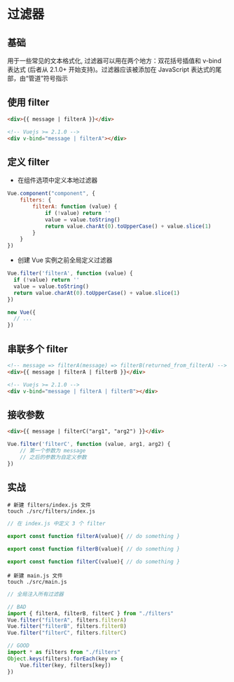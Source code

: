 # 过滤器

## 基础

用于一些常见的文本格式化, 过滤器可以用在两个地方：双花括号插值和 v-bind 表达式 (后者从 2.1.0+ 开始支持)。过滤器应该被添加在 JavaScript 表达式的尾部，由“管道”符号指示

## 使用 filter

```html
<div>{{ message | filterA }}</div>

<!-- Vuejs >= 2.1.0 -->
<div v-bind="message | filterA"></div>
```

## 定义 filter

- 在组件选项中定义本地过滤器

```js
Vue.component("component", {
    filters: {
        filterA: function (value) {
            if (!value) return ''
            value = value.toString()
            return value.charAt(0).toUpperCase() + value.slice(1)
        }
    }
})
```

- 创建 Vue 实例之前全局定义过滤器

```js
Vue.filter('filterA', function (value) {
  if (!value) return ''
  value = value.toString()
  return value.charAt(0).toUpperCase() + value.slice(1)
})

new Vue({
  // ...
})
```

## 串联多个 filter
```html
<!-- message => filterA(message) => filterB(returned_from_filterA) -->
<div>{{ message | filterA | filterB }}</div>

<!-- Vuejs >= 2.1.0 -->
<div v-bind="message | filterA | filterB"></div>
```

## 接收参数
```html
<div>{{ message | filterC("arg1", "arg2") }}</div>
```

```js
Vue.filter('filterC', function (value, arg1, arg2) {
    // 第一个参数为 message
    // 之后的参数为自定义参数
})
```

## 实战

```shell
# 新建 filters/index.js 文件
touch ./src/filters/index.js
```

```js
// 在 index.js 中定义 3 个 filter

export const function filterA(value){ // do something }

export const function filterB(value){ // do something }

export const function filterC(value){ // do something }
```

```shell
# 新建 main.js 文件
touch ./src/main.js
```

```js
// 全局注入所有过滤器

// BAD
import { filterA, filterB, filterC } from "./filters"
Vue.filter("filterA", filters.filterA)
Vue.filter("filterB", filters.filterB)
Vue.filter("filterC", filters.filterC)

// GOOD
import * as filters from "./filters"
Object.keys(filters).forEach(key => {
    Vue.filter(key, filters[key])
})
```